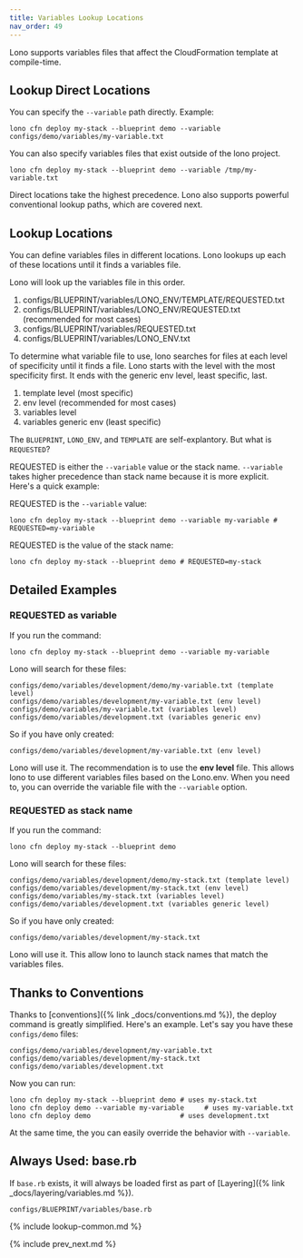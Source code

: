 ```yaml
---
title: Variables Lookup Locations
nav_order: 49
---
```


Lono supports variables files that affect the CloudFormation template at compile-time.

## Lookup Direct Locations

You can specify the `--variable` path directly. Example:

    lono cfn deploy my-stack --blueprint demo --variable configs/demo/variables/my-variable.txt

You can also specify variables files that exist outside of the lono project.

    lono cfn deploy my-stack --blueprint demo --variable /tmp/my-variable.txt

Direct locations take the highest precedence. Lono also supports powerful conventional lookup paths, which are covered next.

## Lookup Locations

You can define variables files in different locations. Lono lookups up each of these locations until it finds a variables file.

Lono will look up the variables file in this order.

1. configs/BLUEPRINT/variables/LONO_ENV/TEMPLATE/REQUESTED.txt
2. configs/BLUEPRINT/variables/LONO_ENV/REQUESTED.txt (recommended for most cases)
3. configs/BLUEPRINT/variables/REQUESTED.txt
4. configs/BLUEPRINT/variables/LONO_ENV.txt

To determine what variable file to use, lono searches for files at each level of specificity until it finds a file. Lono starts with the level with the most specificity first. It ends with the generic env level, least specific, last.

1. template level (most specific)
2. env level (recommended for most cases)
3. variables level
4. variables generic env (least specific)

The `BLUEPRINT`, `LONO_ENV`, and `TEMPLATE` are self-explantory. But what is `REQUESTED`?

REQUESTED is either the `--variable` value or the stack name.  `--variable` takes higher precedence than stack name because it is more explicit. Here's a quick example:

REQUESTED is the `--variable` value:

    lono cfn deploy my-stack --blueprint demo --variable my-variable # REQUESTED=my-variable

REQUESTED is the value of the stack name:

    lono cfn deploy my-stack --blueprint demo # REQUESTED=my-stack

## Detailed Examples

### REQUESTED as variable

If you run the command:

    lono cfn deploy my-stack --blueprint demo --variable my-variable

Lono will search for these files:

    configs/demo/variables/development/demo/my-variable.txt (template level)
    configs/demo/variables/development/my-variable.txt (env level)
    configs/demo/variables/my-variable.txt (variables level)
    configs/demo/variables/development.txt (variables generic env)

So if you have only created:

    configs/demo/variables/development/my-variable.txt (env level)

Lono will use it.  The recommendation is to use the **env level** file.  This allows lono to use different variables files based on the Lono.env. When you need to, you can override the variable file with the `--variable` option.

### REQUESTED as stack name

If you run the command:

    lono cfn deploy my-stack --blueprint demo

Lono will search for these files:

    configs/demo/variables/development/demo/my-stack.txt (template level)
    configs/demo/variables/development/my-stack.txt (env level)
    configs/demo/variables/my-stack.txt (variables level)
    configs/demo/variables/development.txt (variables generic level)

So if you have only created:

    configs/demo/variables/development/my-stack.txt

Lono will use it.  This allow lono to launch stack names that match the variables files.

## Thanks to Conventions

Thanks to [conventions]({% link _docs/conventions.md %}), the deploy command is greatly simplified. Here's an example. Let's say you have these `configs/demo` files:

    configs/demo/variables/development/my-variable.txt
    configs/demo/variables/development/my-stack.txt
    configs/demo/variables/development.txt

Now you can run:

    lono cfn deploy my-stack --blueprint demo # uses my-stack.txt
    lono cfn deploy demo --variable my-variable     # uses my-variable.txt
    lono cfn deploy demo                      # uses development.txt

At the same time, the you can easily override the behavior with `--variable`.

## Always Used: base.rb

If `base.rb` exists, it will always be loaded first as part of [Layering]({% link _docs/layering/variables.md %}).

    configs/BLUEPRINT/variables/base.rb

{% include lookup-common.md %}

{% include prev_next.md %}
